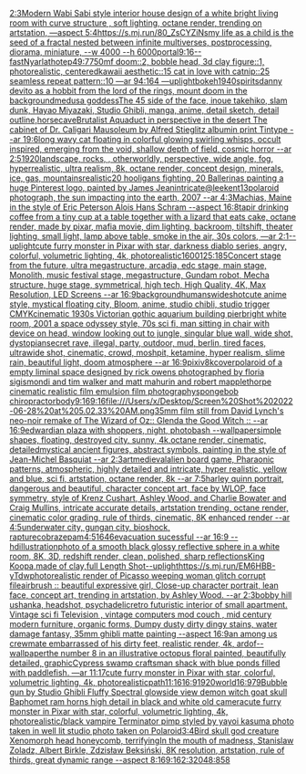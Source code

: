 [2:3](https://www.ebank.nz/aiartgenerator?category=2%3A3)[Modern Wabi Sabi style interior house design of a white bright living room with curve structure , soft lighting, octane render, trending on artstation, —aspect 5:4](https://www.ebank.nz/aiartgenerator?category=Modern%2520Wabi%2520Sabi%2520style%2520interior%2520house%2520design%2520of%2520a%2520white%2520bright%2520living%2520room%2520with%2520curve%2520structure%2520%2C%2520soft%2520lighting%2C%2520octane%2520render%2C%2520trending%2520on%2520artstation%2C%2520%E2%80%94aspect%25205%3A4)[<https://s.mj.run/80_ZsCYZiNs>](https://www.ebank.nz/aiartgenerator?category=%3Chttps%3A//s.mj.run/80_ZsCYZiNs%3E)[my life as a child is the seed of a fractal nested between infinite multiverses, postprocessing, diorama, miniature, --w 4000 --h 6000](https://www.ebank.nz/aiartgenerator?category=my%2520life%2520as%2520a%2520child%2520is%2520the%2520seed%2520of%2520a%2520fractal%2520nested%2520between%2520infinite%2520multiverses%2C%2520postprocessing%2C%2520diorama%2C%2520miniature%2C%2520--w%25204000%2520--h%25206000)[portal](https://www.ebank.nz/aiartgenerator?category=portal)[9:16](https://www.ebank.nz/aiartgenerator?category=9%3A16)[--fast](https://www.ebank.nz/aiartgenerator?category=--fast)[Nyarlathotep](https://www.ebank.nz/aiartgenerator?category=Nyarlathotep)[49:7](https://www.ebank.nz/aiartgenerator?category=49%3A7)[750](https://www.ebank.nz/aiartgenerator?category=750)[mf doom::2, bobble head, 3d clay figure::1, photorealistic, centered](https://www.ebank.nz/aiartgenerator?category=mf%2520doom%3A%3A2%2C%2520bobble%2520head%2C%25203d%2520clay%2520figure%3A%3A1%2C%2520photorealistic%2C%2520centered)[kawaii aesthetic::15 cat in love with catnip::25 seamless repeat pattern::10  —ar 94:164 —uplight](https://www.ebank.nz/aiartgenerator?category=kawaii%2520aesthetic%3A%3A15%2520cat%2520in%2520love%2520with%2520catnip%3A%3A25%2520seamless%2520repeat%2520pattern%3A%3A10%2520%2520%E2%80%94ar%252094%3A164%2520%E2%80%94uplight)[bokeh](https://www.ebank.nz/aiartgenerator?category=bokeh)[1940](https://www.ebank.nz/aiartgenerator?category=1940)[spirits](https://www.ebank.nz/aiartgenerator?category=spirits)[danny devito as a hobbit from the lord of the rings, mount doom in the background](https://www.ebank.nz/aiartgenerator?category=danny%2520devito%2520as%2520a%2520hobbit%2520from%2520the%2520lord%2520of%2520the%2520rings%2C%2520mount%2520doom%2520in%2520the%2520background)[medusa goddess](https://www.ebank.nz/aiartgenerator?category=medusa%2520goddess)[The 45 side of the face, inoue takehiko, slam dunk,  Hayao Miyazaki, Studio Ghibli, manga, anime, detail sketch, detail outline,](https://www.ebank.nz/aiartgenerator?category=The%252045%2520side%2520of%2520the%2520face%2C%2520inoue%2520takehiko%2C%2520slam%2520dunk%2C%2520%2520Hayao%2520Miyazaki%2C%2520Studio%2520Ghibli%2C%2520manga%2C%2520anime%2C%2520detail%2520sketch%2C%2520detail%2520outline%2C)[horse](https://www.ebank.nz/aiartgenerator?category=horse)[cave](https://www.ebank.nz/aiartgenerator?category=cave)[Brutalist Aquaduct in perspective in the desert The cabinet of Dr. Caligari Mausoleum by Alfred Stieglitz albumin print Tintype --ar 19:6](https://www.ebank.nz/aiartgenerator?category=Brutalist%2520Aquaduct%2520in%2520perspective%2520in%2520the%2520desert%2520The%2520cabinet%2520of%2520Dr.%2520Caligari%2520Mausoleum%2520by%2520Alfred%2520Stieglitz%2520albumin%2520print%2520Tintype%2520--ar%252019%3A6)[long wavy cat floating in colorful glowing swirling whisps, occult inspired, emerging from the void, shallow depth of field, cosmic horror --ar 2:5](https://www.ebank.nz/aiartgenerator?category=long%2520wavy%2520cat%2520floating%2520in%2520colorful%2520glowing%2520swirling%2520whisps%2C%2520occult%2520inspired%2C%2520emerging%2520from%2520the%2520void%2C%2520shallow%2520depth%2520of%2520field%2C%2520cosmic%2520horror%2520--ar%25202%3A5)[1920](https://www.ebank.nz/aiartgenerator?category=1920)[landscape, rocks, , otherworldly, perspective, wide angle, fog, hyperrealistic, ultra realism, 8k, octane render, concept design, minerals, ice, gas, mountains](https://www.ebank.nz/aiartgenerator?category=landscape%2C%2520rocks%2C%2520%2C%2520otherworldly%2C%2520perspective%2C%2520wide%2520angle%2C%2520fog%2C%2520hyperrealistic%2C%2520ultra%2520realism%2C%25208k%2C%2520octane%2520render%2C%2520concept%2520design%2C%2520minerals%2C%2520ice%2C%2520gas%2C%2520mountains)[realistic](https://www.ebank.nz/aiartgenerator?category=realistic)[20 hooligans fighting, 20 Ballerinas painting a huge Pinterest logo, painted by James Jean](https://www.ebank.nz/aiartgenerator?category=20%2520hooligans%2520fighting%2C%252020%2520Ballerinas%2520painting%2520a%2520huge%2520Pinterest%2520logo%2C%2520painted%2520by%2520James%2520Jean)[intricate](https://www.ebank.nz/aiartgenerator?category=intricate)[@leekent13](https://www.ebank.nz/aiartgenerator?category=%40leekent13)[polaroid photograph, the sun impacting into the earth, 2007 --ar 4:3](https://www.ebank.nz/aiartgenerator?category=polaroid%2520photograph%2C%2520the%2520sun%2520impacting%2520into%2520the%2520earth%2C%25202007%2520--ar%25204%3A3)[Machias, Maine in the style of Eric Peterson Alois Hans Schram --aspect 16:8](https://www.ebank.nz/aiartgenerator?category=Machias%2C%2520Maine%2520in%2520the%2520style%2520of%2520Eric%2520Peterson%2520Alois%2520Hans%2520Schram%2520--aspect%252016%3A8)[tapir drinking coffee from a tiny cup at a table together with a lizard that eats cake, octane render, made by pixar, mafia movie, dim lighting, backroom, tiltshift, theater lighting, small light, lamp above table, smoke in the air, 30s colors, —ar 2:1](https://www.ebank.nz/aiartgenerator?category=tapir%2520drinking%2520coffee%2520from%2520a%2520tiny%2520cup%2520at%2520a%2520table%2520together%2520with%2520a%2520lizard%2520that%2520eats%2520cake%2C%2520octane%2520render%2C%2520made%2520by%2520pixar%2C%2520mafia%2520movie%2C%2520dim%2520lighting%2C%2520backroom%2C%2520tiltshift%2C%2520theater%2520lighting%2C%2520small%2520light%2C%2520lamp%2520above%2520table%2C%2520smoke%2520in%2520the%2520air%2C%252030s%2520colors%2C%2520%E2%80%94ar%25202%3A1)[--uplight](https://www.ebank.nz/aiartgenerator?category=--uplight)[cute furry monster in Pixar with star, darkness diablo series, angry, colorful, volumetric lighting, 4k, photorealistic](https://www.ebank.nz/aiartgenerator?category=cute%2520furry%2520monster%2520in%2520Pixar%2520with%2520star%2C%2520darkness%2520diablo%2520series%2C%2520angry%2C%2520colorful%2C%2520volumetric%2520lighting%2C%25204k%2C%2520photorealistic)[1600](https://www.ebank.nz/aiartgenerator?category=1600)[125:185](https://www.ebank.nz/aiartgenerator?category=125%3A185)[Concert stage from the future, ultra megastructure, arcadia, edc stage, main stage, Monolith, music festival stage, megastructure, Gundam robot, Mecha structure, huge stage, symmetrical, high tech,  High Quality, 4K, Max Resolution, LED Screens --ar 16:9](https://www.ebank.nz/aiartgenerator?category=Concert%2520stage%2520from%2520the%2520future%2C%2520ultra%2520megastructure%2C%2520arcadia%2C%2520edc%2520stage%2C%2520main%2520stage%2C%2520Monolith%2C%2520music%2520festival%2520stage%2C%2520megastructure%2C%2520Gundam%2520robot%2C%2520Mecha%2520structure%2C%2520huge%2520stage%2C%2520symmetrical%2C%2520high%2520tech%2C%2520%2520High%2520Quality%2C%25204K%2C%2520Max%2520Resolution%2C%2520LED%2520Screens%2520--ar%252016%3A9)[background](https://www.ebank.nz/aiartgenerator?category=background)[humans](https://www.ebank.nz/aiartgenerator?category=humans)[wideshot](https://www.ebank.nz/aiartgenerator?category=wideshot)[](https://www.ebank.nz/aiartgenerator?category=)[cute anime style, mystical floating city, Bloom, anime, studio chibli, studio trigger CMYK](https://www.ebank.nz/aiartgenerator?category=cute%2520anime%2520style%2C%2520mystical%2520floating%2520city%2C%2520Bloom%2C%2520anime%2C%2520studio%2520chibli%2C%2520studio%2520trigger%2520CMYK)[cinematic 1930s Victorian gothic aquarium building pier](https://www.ebank.nz/aiartgenerator?category=cinematic%25201930s%2520Victorian%2520gothic%2520aquarium%2520building%2520pier)[bright white room, 2001 a space odyssey style, 70s sci fi, man sitting in chair with device on head, window looking out to jungle, singular blue wall, wide shot, dystopian](https://www.ebank.nz/aiartgenerator?category=bright%2520white%2520room%2C%25202001%2520a%2520space%2520odyssey%2520style%2C%252070s%2520sci%2520fi%2C%2520man%2520sitting%2520in%2520chair%2520with%2520device%2520on%2520head%2C%2520window%2520looking%2520out%2520to%2520jungle%2C%2520singular%2520blue%2520wall%2C%2520wide%2520shot%2C%2520dystopian)[secret rave, illegal, party, outdoor, mud, berlin, tired faces, ultrawide shot, cinematic, crowd, moshpit, ketamine, hyper realism, slime rain, beautiful light, doom atmosphere --ar 16:9](https://www.ebank.nz/aiartgenerator?category=secret%2520rave%2C%2520illegal%2C%2520party%2C%2520outdoor%2C%2520mud%2C%2520berlin%2C%2520tired%2520faces%2C%2520ultrawide%2520shot%2C%2520cinematic%2C%2520crowd%2C%2520moshpit%2C%2520ketamine%2C%2520hyper%2520realism%2C%2520slime%2520rain%2C%2520beautiful%2520light%2C%2520doom%2520atmosphere%2520--ar%252016%3A9)[](https://www.ebank.nz/aiartgenerator?category=)[pixiv](https://www.ebank.nz/aiartgenerator?category=pixiv)[8k](https://www.ebank.nz/aiartgenerator?category=8k)[cover](https://www.ebank.nz/aiartgenerator?category=cover)[polaroid of a empty liminal space designed by rick owens photographed by floria sigismondi and tim walker  and matt mahurin and robert mapplethorpe cinematic realistic film emulsion film photography](https://www.ebank.nz/aiartgenerator?category=polaroid%2520of%2520a%2520empty%2520liminal%2520space%2520designed%2520by%2520rick%2520owens%2520photographed%2520by%2520floria%2520sigismondi%2520and%2520tim%2520walker%2520%2520and%2520matt%2520mahurin%2520and%2520robert%2520mapplethorpe%2520cinematic%2520realistic%2520film%2520emulsion%2520film%2520photography)[spongebob chiropractor](https://www.ebank.nz/aiartgenerator?category=spongebob%2520chiropractor)[body](https://www.ebank.nz/aiartgenerator?category=body)[9:16](https://www.ebank.nz/aiartgenerator?category=9%3A16)[9:16](https://www.ebank.nz/aiartgenerator?category=9%3A16)[file:///Users/x/Desktop/Screen%20Shot%202022-06-28%20at%205.02.33%20AM.png](https://www.ebank.nz/aiartgenerator?category=file%3A///Users/x/Desktop/Screen%2520Shot%25202022-06-28%2520at%25205.02.33%2520AM.png)[35mm film still from David Lynch's neo-noir remake of The Wizard of Oz:: Glenda the Good Witch :: --ar 16:9](https://www.ebank.nz/aiartgenerator?category=35mm%2520film%2520still%2520from%2520David%2520Lynch%27s%2520neo-noir%2520remake%2520of%2520The%2520Wizard%2520of%2520Oz%3A%3A%2520Glenda%2520the%2520Good%2520Witch%2520%3A%3A%2520--ar%252016%3A9)[edwardian plaza with shoppers, night, photobash --wallpaper](https://www.ebank.nz/aiartgenerator?category=edwardian%2520plaza%2520with%2520shoppers%2C%2520night%2C%2520photobash%2520--wallpaper)[simple shapes, floating, destroyed city, sunny, 4k,octane render, cinematic, detailed](https://www.ebank.nz/aiartgenerator?category=simple%2520shapes%2C%2520floating%2C%2520destroyed%2520city%2C%2520sunny%2C%25204k%2Coctane%2520render%2C%2520cinematic%2C%2520detailed)[mystical ancient figures, abstract symbols, painting in the style of Jean-Michel Basquiat --ar 2:3](https://www.ebank.nz/aiartgenerator?category=mystical%2520ancient%2520figures%2C%2520abstract%2520symbols%2C%2520painting%2520in%2520the%2520style%2520of%2520Jean-Michel%2520Basquiat%2520--ar%25202%3A3)[art](https://www.ebank.nz/aiartgenerator?category=art)[medieval](https://www.ebank.nz/aiartgenerator?category=medieval)[alien board game, Pharaonic patterns, atmospheric, highly detailed and intricate, hyper realistic, yellow and blue, sci fi, artstation, octane render, 8k --ar 7:5](https://www.ebank.nz/aiartgenerator?category=alien%2520board%2520game%2C%2520Pharaonic%2520patterns%2C%2520atmospheric%2C%2520highly%2520detailed%2520and%2520intricate%2C%2520hyper%2520realistic%2C%2520yellow%2520and%2520blue%2C%2520sci%2520fi%2C%2520artstation%2C%2520octane%2520render%2C%25208k%2520--ar%25207%3A5)[harley quinn portrait, dangerous and beautiful, character concept art, face by WLOP, face symmetry, style of Krenz Cushart, Ashley Wood, and Charlie Bowater and Craig Mullins, intricate accurate details, artstation trending, octane render, cinematic color grading, rule of thirds, cinematic, 8K enhanced render --ar 4:5](https://www.ebank.nz/aiartgenerator?category=harley%2520quinn%2520portrait%2C%2520dangerous%2520and%2520beautiful%2C%2520character%2520concept%2520art%2C%2520face%2520by%2520WLOP%2C%2520face%2520symmetry%2C%2520style%2520of%2520Krenz%2520Cushart%2C%2520Ashley%2520Wood%2C%2520and%2520Charlie%2520Bowater%2520and%2520Craig%2520Mullins%2C%2520intricate%2520accurate%2520details%2C%2520artstation%2520trending%2C%2520octane%2520render%2C%2520cinematic%2520color%2520grading%2C%2520rule%2520of%2520thirds%2C%2520cinematic%2C%25208K%2520enhanced%2520render%2520--ar%25204%3A5)[underwater city, gungan city, bioshock, rapture](https://www.ebank.nz/aiartgenerator?category=underwater%2520city%2C%2520gungan%2520city%2C%2520bioshock%2C%2520rapture)[cobrazepam](https://www.ebank.nz/aiartgenerator?category=cobrazepam)[4:5](https://www.ebank.nz/aiartgenerator?category=4%3A5)[1646](https://www.ebank.nz/aiartgenerator?category=1646)[evacuation sucessful  --ar 16:9 --hd](https://www.ebank.nz/aiartgenerator?category=evacuation%2520sucessful%2520%2520--ar%252016%3A9%2520--hd)[illustration](https://www.ebank.nz/aiartgenerator?category=illustration)[](https://www.ebank.nz/aiartgenerator?category=)[photo of a smooth black glossy reflective sphere in a white room, 8K, 3D, redshift render, clean, polished, sharp reflections](https://www.ebank.nz/aiartgenerator?category=photo%2520of%2520a%2520smooth%2520black%2520glossy%2520reflective%2520sphere%2520in%2520a%2520white%2520room%2C%25208K%2C%25203D%2C%2520redshift%2520render%2C%2520clean%2C%2520polished%2C%2520sharp%2520reflections)[King Koopa,made of clay,full Length Shot](https://www.ebank.nz/aiartgenerator?category=King%2520Koopa%2Cmade%2520of%2520clay%2Cfull%2520Length%2520Shot)[--uplight](https://www.ebank.nz/aiartgenerator?category=--uplight)[<https://s.mj.run/EM6HBB-yTdw>](https://www.ebank.nz/aiartgenerator?category=%3Chttps%3A//s.mj.run/EM6HBB-yTdw%3E)[photorealistic render of Picasso weeping woman glitch corrupt file](https://www.ebank.nz/aiartgenerator?category=photorealistic%2520render%2520of%2520Picasso%2520weeping%2520woman%2520glitch%2520corrupt%2520file)[airbrush :: beautiful expressive girl, Close-up character portrait, lean face, concept art, trending in artstation, by Ashley Wood. --ar 2:3](https://www.ebank.nz/aiartgenerator?category=airbrush%2520%3A%3A%2520beautiful%2520expressive%2520girl%2C%2520Close-up%2520character%2520portrait%2C%2520lean%2520face%2C%2520concept%2520art%2C%2520trending%2520in%2520artstation%2C%2520by%2520Ashley%2520Wood.%2520--ar%25202%3A3)[bobby hill ushanka, headshot, psychadelic](https://www.ebank.nz/aiartgenerator?category=bobby%2520hill%2520ushanka%2C%2520headshot%2C%2520psychadelic)[retro futuristic interior of small apartment. Vintage sci fi Television , vintage computers mod couch , mid century modern furniture, organic forms, Dumpy dusty dirty dingy stains, water damage fantasy, 35mm ghibli matte painting --aspect 16:9](https://www.ebank.nz/aiartgenerator?category=retro%2520futuristic%2520interior%2520of%2520small%2520apartment.%2520Vintage%2520sci%2520fi%2520Television%2520%2C%2520vintage%2520computers%2520mod%2520couch%2520%2C%2520mid%2520century%2520modern%2520furniture%2C%2520organic%2520forms%2C%2520Dumpy%2520dusty%2520dirty%2520dingy%2520stains%2C%2520water%2520damage%2520fantasy%2C%252035mm%2520ghibli%2520matte%2520painting%2520--aspect%252016%3A9)[an among us crewmate embarrassed of his dirty feet, realistic render, 4k, ar](https://www.ebank.nz/aiartgenerator?category=an%2520among%2520us%2520crewmate%2520embarrassed%2520of%2520his%2520dirty%2520feet%2C%2520realistic%2520render%2C%25204k%2C%2520ar)[dof](https://www.ebank.nz/aiartgenerator?category=dof)[--wallpaper](https://www.ebank.nz/aiartgenerator?category=--wallpaper)[the number 8 in an illustrative octopus floral painted, beautifully detailed, graphic](https://www.ebank.nz/aiartgenerator?category=the%2520number%25208%2520in%2520an%2520illustrative%2520octopus%2520floral%2520painted%2C%2520beautifully%2520detailed%2C%2520graphic)[Cypress swamp craftsman shack with blue ponds filled with paddlefish. —ar 11:17](https://www.ebank.nz/aiartgenerator?category=Cypress%2520swamp%2520craftsman%2520shack%2520with%2520blue%2520ponds%2520filled%2520with%2520paddlefish.%2520%E2%80%94ar%252011%3A17)[cute furry monster in Pixar with star, colorful, volumetric lighting, 4k, photorealistic](https://www.ebank.nz/aiartgenerator?category=cute%2520furry%2520monster%2520in%2520Pixar%2520with%2520star%2C%2520colorful%2C%2520volumetric%2520lighting%2C%25204k%2C%2520photorealistic)[path](https://www.ebank.nz/aiartgenerator?category=path)[11:16](https://www.ebank.nz/aiartgenerator?category=11%3A16)[16:9](https://www.ebank.nz/aiartgenerator?category=16%3A9)[1920](https://www.ebank.nz/aiartgenerator?category=1920)[world](https://www.ebank.nz/aiartgenerator?category=world)[16:9](https://www.ebank.nz/aiartgenerator?category=16%3A9)[79](https://www.ebank.nz/aiartgenerator?category=79)[Bubble gun by Studio Ghibli Fluffy Spectral glow](https://www.ebank.nz/aiartgenerator?category=Bubble%2520gun%2520by%2520Studio%2520Ghibli%2520Fluffy%2520Spectral%2520glow)[side view demon witch goat skull Baphomet ram horns high detail in black and white old camera](https://www.ebank.nz/aiartgenerator?category=side%2520view%2520demon%2520witch%2520goat%2520skull%2520Baphomet%2520ram%2520horns%2520high%2520detail%2520in%2520black%2520and%2520white%2520old%2520camera)[cute furry monster in Pixar with star, colorful, volumetric lighting, 4k, photorealistic](https://www.ebank.nz/aiartgenerator?category=cute%2520furry%2520monster%2520in%2520Pixar%2520with%2520star%2C%2520colorful%2C%2520volumetric%2520lighting%2C%25204k%2C%2520photorealistic)[/black vampire Terminator pimp styled by yayoi kasuma photo taken in well lit studio photo taken on Polaroid](https://www.ebank.nz/aiartgenerator?category=/black%2520vampire%2520Terminator%2520pimp%2520styled%2520by%2520yayoi%2520kasuma%2520photo%2520taken%2520in%2520well%2520lit%2520studio%2520photo%2520taken%2520on%2520Polaroid)[3:4](https://www.ebank.nz/aiartgenerator?category=3%3A4)[Bird skull god creature Xenomorph head honeycomb, terrifying](https://www.ebank.nz/aiartgenerator?category=Bird%2520skull%2520god%2520creature%2520Xenomorph%2520head%2520honeycomb%2C%2520terrifying)[In the mouth of madness, Stanislaw Zoladz, Albert Birkle, Zdzisław Beksiński, 8K resolution, artstation, rule of thirds, great dynamic range --aspect 8:16](https://www.ebank.nz/aiartgenerator?category=In%2520the%2520mouth%2520of%2520madness%2C%2520Stanislaw%2520Zoladz%2C%2520Albert%2520Birkle%2C%2520Zdzis%C5%82aw%2520Beksi%C5%84ski%2C%25208K%2520resolution%2C%2520artstation%2C%2520rule%2520of%2520thirds%2C%2520great%2520dynamic%2520range%2520--aspect%25208%3A16)[9:16](https://www.ebank.nz/aiartgenerator?category=9%3A16)[2:3](https://www.ebank.nz/aiartgenerator?category=2%3A3)[2048:858](https://www.ebank.nz/aiartgenerator?category=2048%3A858)